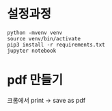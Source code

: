 # 설정과정

```
python -mvenv venv
source venv/bin/activate
pip3 install -r requirements.txt
jupyter notebook
```

# pdf 만들기
크롬에서 print -> save as pdf
